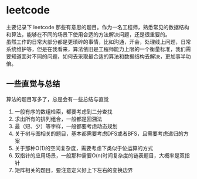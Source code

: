 # leetcode
主要记录下 leetcode 那些有意思的题目。作为一名工程师，熟悉常见的数据结构和算法，能够在不同的场景下使用合适的方法解决问题，还是很重要的。  
虽然工作的日常大部分都是更琐碎的事情，比如沟通，开会，处理线上问题，日常系统维护等，但是在我看来，算法依旧是工程师能力上限的一个衡量标准，我们需要知道面对不同的问题，如何去采取最合适的算法和数据结构去解决，更加事半功倍。

## 一些直觉与总结
算法的题目写多了，总是会有一些总结与直觉
1. 一般有序的数组检索，都要考虑到二分查找
2. 求出所有的排列组合，一般都是回溯法
3. 最（短、少）等字样，一般都要考虑动态规划
4. 关于树与图相关的题目，基本都需要考虑DFS或者BFS，且需要考虑递归的方案
5. 关于那种O(1)的空间复杂度，需要考虑下类似于位运算的方式
6. 双指针的应用场景，一般那种需要O(n)时间复杂度的链表题目，大概率是双指针
7. 矩阵相关的题目，要注意定义好上下左右的变换边界